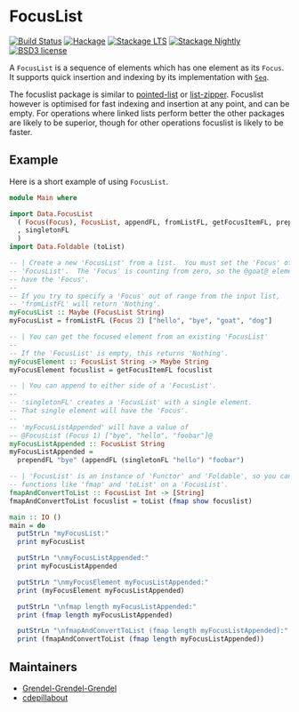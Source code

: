 FocusList
=========

[![Build Status](https://secure.travis-ci.org/cdepillabout/focuslist.svg)](http://travis-ci.org/cdepillabout/focuslist)
[![Hackage](https://img.shields.io/hackage/v/focuslist.svg)](https://hackage.haskell.org/package/focuslist)
[![Stackage LTS](http://stackage.org/package/focuslist/badge/lts)](http://stackage.org/lts/package/focuslist)
[![Stackage Nightly](http://stackage.org/package/focuslist/badge/nightly)](http://stackage.org/nightly/package/focuslist)
[![BSD3 license](https://img.shields.io/badge/license-BSD3-blue.svg)](./LICENSE)

A `FocusList` is a sequence of elements which has one element as its `Focus`. It
supports quick insertion and indexing by its implementation with
[`Seq`](http://hackage.haskell.org/package/containers-0.6.0.1/docs/Data-Sequence.html#t:Seq).

The focuslist package is similar to [pointed-list](http://hackage.haskell.org/package/pointedlist-0.6.1) or [list-zipper](http://hackage.haskell.org/package/ListZipper). Focuslist however is optimised for fast indexing and insertion at any point, and can be empty. For operations where linked lists perform better the other packages are likely to be superior, though for other operations focuslist is likely to be faster.

## Example

Here is a short example of using `FocusList`.

```haskell
module Main where

import Data.FocusList
  ( Focus(Focus), FocusList, appendFL, fromListFL, getFocusItemFL, prependFL
  , singletonFL
  )
import Data.Foldable (toList)

-- | Create a new 'FocusList' from a list.  You must set the 'Focus' of the new
-- 'FocusList'.  The 'Focus' is counting from zero, so the @goat@ element should
-- have the 'Focus'.
--
-- If you try to specify a 'Focus' out of range from the input list,
-- 'fromListFL' will return 'Nothing'.
myFocusList :: Maybe (FocusList String)
myFocusList = fromListFL (Focus 2) ["hello", "bye", "goat", "dog"]

-- | You can get the focused element from an existing 'FocusList'
--
-- If the 'FocusList' is empty, this returns 'Nothing'.
myFocusElement :: FocusList String -> Maybe String
myFocusElement focuslist = getFocusItemFL focuslist

-- | You can append to either side of a 'FocusList'.
--
-- 'singletonFL' creates a 'FocusList' with a single element.
-- That single element will have the 'Focus'.
--
-- 'myFocusListAppended' will have a value of
-- @FocusList (Focus 1) ["bye", "hello", "foobar"]@
myFocusListAppended :: FocusList String
myFocusListAppended =
  prependFL "bye" (appendFL (singletonFL "hello") "foobar")

-- | 'FocusList' is an instance of 'Functor' and 'Foldable', so you can use
-- functions like 'fmap' and 'toList' on a 'FocusList'.
fmapAndConvertToList :: FocusList Int -> [String]
fmapAndConvertToList focuslist = toList (fmap show focuslist)

main :: IO ()
main = do
  putStrLn "myFocusList:"
  print myFocusList

  putStrLn "\nmyFocusListAppended:"
  print myFocusListAppended

  putStrLn "\nmyFocusElement myFocusListAppended:"
  print (myFocusElement myFocusListAppended)

  putStrLn "\nfmap length myFocusListAppended:"
  print (fmap length myFocusListAppended)

  putStrLn "\nfmapAndConvertToList (fmap length myFocusListAppended):"
  print (fmapAndConvertToList (fmap length myFocusListAppended))
```

## Maintainers

- [Grendel-Grendel-Grendel](https://github.com/Grendel-Grendel-Grendel)
- [cdepillabout](https://github.com/cdepillabout)
